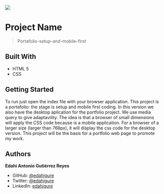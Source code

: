 ![](https://img.shields.io/badge/Microverse-blueviolet)

# Project Name

> Portafolio-setup-and-mobile-first


## Built With

- HTML 5 
- CSS

## Getting Started
To run just open the index file with your browser application.
This project is a portafolio: the stage is setup and mobile first coding.
In this version we also have the desktop aplication for the portfolio project.
We use media query to give adaptavility. 
The idea is that a browser of small dimensions will apply the CSS code
because is a mobile application. For a browser of a larger size (larger than 768px), it will
display the css code for the desktop version. 
This project will be the basis for a portfolio web page to promote my work.


## Authors

**Edahi Antonio Gutiérrez Reyes**


- GitHub: [@edahigure](https://github.com/edahigure)
- Twitter: [@edahigure](https://twitter.com/edahigure)
- LinkedIn: [edahigure](https://linkedin.com/in/edahigure)




